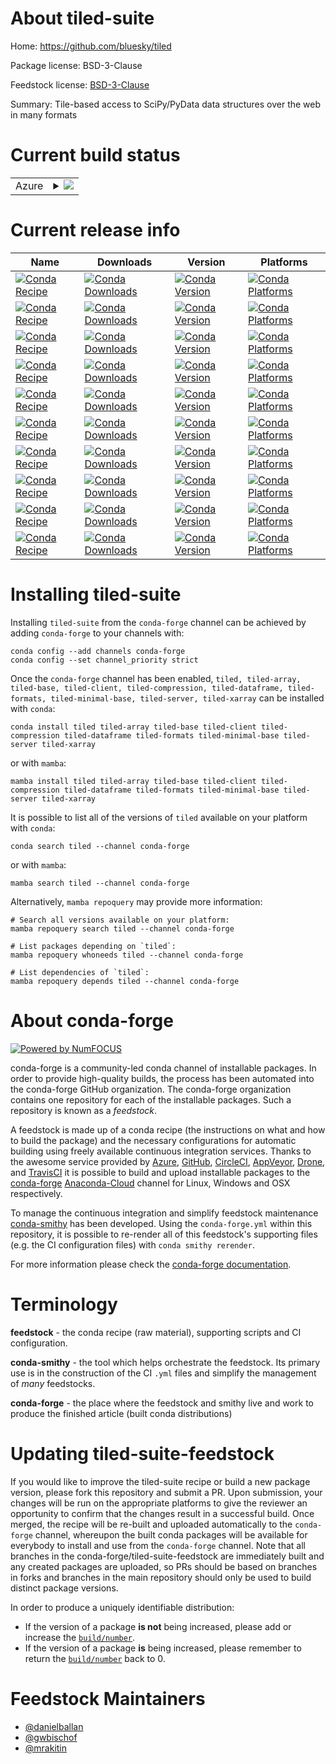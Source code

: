 About tiled-suite
=================

Home: https://github.com/bluesky/tiled

Package license: BSD-3-Clause

Feedstock license: [BSD-3-Clause](https://github.com/conda-forge/tiled-suite-feedstock/blob/main/LICENSE.txt)

Summary: Tile-based access to SciPy/PyData data structures over the web in many formats

Current build status
====================


<table>
    
  <tr>
    <td>Azure</td>
    <td>
      <details>
        <summary>
          <a href="https://dev.azure.com/conda-forge/feedstock-builds/_build/latest?definitionId=16559&branchName=main">
            <img src="https://dev.azure.com/conda-forge/feedstock-builds/_apis/build/status/tiled-suite-feedstock?branchName=main">
          </a>
        </summary>
        <table>
          <thead><tr><th>Variant</th><th>Status</th></tr></thead>
          <tbody><tr>
              <td>linux_64_python3.10.____cpython</td>
              <td>
                <a href="https://dev.azure.com/conda-forge/feedstock-builds/_build/latest?definitionId=16559&branchName=main">
                  <img src="https://dev.azure.com/conda-forge/feedstock-builds/_apis/build/status/tiled-suite-feedstock?branchName=main&jobName=linux&configuration=linux_64_python3.10.____cpython" alt="variant">
                </a>
              </td>
            </tr><tr>
              <td>linux_64_python3.7.____cpython</td>
              <td>
                <a href="https://dev.azure.com/conda-forge/feedstock-builds/_build/latest?definitionId=16559&branchName=main">
                  <img src="https://dev.azure.com/conda-forge/feedstock-builds/_apis/build/status/tiled-suite-feedstock?branchName=main&jobName=linux&configuration=linux_64_python3.7.____cpython" alt="variant">
                </a>
              </td>
            </tr><tr>
              <td>linux_64_python3.8.____cpython</td>
              <td>
                <a href="https://dev.azure.com/conda-forge/feedstock-builds/_build/latest?definitionId=16559&branchName=main">
                  <img src="https://dev.azure.com/conda-forge/feedstock-builds/_apis/build/status/tiled-suite-feedstock?branchName=main&jobName=linux&configuration=linux_64_python3.8.____cpython" alt="variant">
                </a>
              </td>
            </tr><tr>
              <td>linux_64_python3.9.____cpython</td>
              <td>
                <a href="https://dev.azure.com/conda-forge/feedstock-builds/_build/latest?definitionId=16559&branchName=main">
                  <img src="https://dev.azure.com/conda-forge/feedstock-builds/_apis/build/status/tiled-suite-feedstock?branchName=main&jobName=linux&configuration=linux_64_python3.9.____cpython" alt="variant">
                </a>
              </td>
            </tr><tr>
              <td>osx_64_python3.10.____cpython</td>
              <td>
                <a href="https://dev.azure.com/conda-forge/feedstock-builds/_build/latest?definitionId=16559&branchName=main">
                  <img src="https://dev.azure.com/conda-forge/feedstock-builds/_apis/build/status/tiled-suite-feedstock?branchName=main&jobName=osx&configuration=osx_64_python3.10.____cpython" alt="variant">
                </a>
              </td>
            </tr><tr>
              <td>osx_64_python3.7.____cpython</td>
              <td>
                <a href="https://dev.azure.com/conda-forge/feedstock-builds/_build/latest?definitionId=16559&branchName=main">
                  <img src="https://dev.azure.com/conda-forge/feedstock-builds/_apis/build/status/tiled-suite-feedstock?branchName=main&jobName=osx&configuration=osx_64_python3.7.____cpython" alt="variant">
                </a>
              </td>
            </tr><tr>
              <td>osx_64_python3.8.____cpython</td>
              <td>
                <a href="https://dev.azure.com/conda-forge/feedstock-builds/_build/latest?definitionId=16559&branchName=main">
                  <img src="https://dev.azure.com/conda-forge/feedstock-builds/_apis/build/status/tiled-suite-feedstock?branchName=main&jobName=osx&configuration=osx_64_python3.8.____cpython" alt="variant">
                </a>
              </td>
            </tr><tr>
              <td>osx_64_python3.9.____cpython</td>
              <td>
                <a href="https://dev.azure.com/conda-forge/feedstock-builds/_build/latest?definitionId=16559&branchName=main">
                  <img src="https://dev.azure.com/conda-forge/feedstock-builds/_apis/build/status/tiled-suite-feedstock?branchName=main&jobName=osx&configuration=osx_64_python3.9.____cpython" alt="variant">
                </a>
              </td>
            </tr><tr>
              <td>win_64_python3.10.____cpython</td>
              <td>
                <a href="https://dev.azure.com/conda-forge/feedstock-builds/_build/latest?definitionId=16559&branchName=main">
                  <img src="https://dev.azure.com/conda-forge/feedstock-builds/_apis/build/status/tiled-suite-feedstock?branchName=main&jobName=win&configuration=win_64_python3.10.____cpython" alt="variant">
                </a>
              </td>
            </tr><tr>
              <td>win_64_python3.7.____cpython</td>
              <td>
                <a href="https://dev.azure.com/conda-forge/feedstock-builds/_build/latest?definitionId=16559&branchName=main">
                  <img src="https://dev.azure.com/conda-forge/feedstock-builds/_apis/build/status/tiled-suite-feedstock?branchName=main&jobName=win&configuration=win_64_python3.7.____cpython" alt="variant">
                </a>
              </td>
            </tr><tr>
              <td>win_64_python3.8.____cpython</td>
              <td>
                <a href="https://dev.azure.com/conda-forge/feedstock-builds/_build/latest?definitionId=16559&branchName=main">
                  <img src="https://dev.azure.com/conda-forge/feedstock-builds/_apis/build/status/tiled-suite-feedstock?branchName=main&jobName=win&configuration=win_64_python3.8.____cpython" alt="variant">
                </a>
              </td>
            </tr><tr>
              <td>win_64_python3.9.____cpython</td>
              <td>
                <a href="https://dev.azure.com/conda-forge/feedstock-builds/_build/latest?definitionId=16559&branchName=main">
                  <img src="https://dev.azure.com/conda-forge/feedstock-builds/_apis/build/status/tiled-suite-feedstock?branchName=main&jobName=win&configuration=win_64_python3.9.____cpython" alt="variant">
                </a>
              </td>
            </tr>
          </tbody>
        </table>
      </details>
    </td>
  </tr>
</table>

Current release info
====================

| Name | Downloads | Version | Platforms |
| --- | --- | --- | --- |
| [![Conda Recipe](https://img.shields.io/badge/recipe-tiled-green.svg)](https://anaconda.org/conda-forge/tiled) | [![Conda Downloads](https://img.shields.io/conda/dn/conda-forge/tiled.svg)](https://anaconda.org/conda-forge/tiled) | [![Conda Version](https://img.shields.io/conda/vn/conda-forge/tiled.svg)](https://anaconda.org/conda-forge/tiled) | [![Conda Platforms](https://img.shields.io/conda/pn/conda-forge/tiled.svg)](https://anaconda.org/conda-forge/tiled) |
| [![Conda Recipe](https://img.shields.io/badge/recipe-tiled--array-green.svg)](https://anaconda.org/conda-forge/tiled-array) | [![Conda Downloads](https://img.shields.io/conda/dn/conda-forge/tiled-array.svg)](https://anaconda.org/conda-forge/tiled-array) | [![Conda Version](https://img.shields.io/conda/vn/conda-forge/tiled-array.svg)](https://anaconda.org/conda-forge/tiled-array) | [![Conda Platforms](https://img.shields.io/conda/pn/conda-forge/tiled-array.svg)](https://anaconda.org/conda-forge/tiled-array) |
| [![Conda Recipe](https://img.shields.io/badge/recipe-tiled--base-green.svg)](https://anaconda.org/conda-forge/tiled-base) | [![Conda Downloads](https://img.shields.io/conda/dn/conda-forge/tiled-base.svg)](https://anaconda.org/conda-forge/tiled-base) | [![Conda Version](https://img.shields.io/conda/vn/conda-forge/tiled-base.svg)](https://anaconda.org/conda-forge/tiled-base) | [![Conda Platforms](https://img.shields.io/conda/pn/conda-forge/tiled-base.svg)](https://anaconda.org/conda-forge/tiled-base) |
| [![Conda Recipe](https://img.shields.io/badge/recipe-tiled--client-green.svg)](https://anaconda.org/conda-forge/tiled-client) | [![Conda Downloads](https://img.shields.io/conda/dn/conda-forge/tiled-client.svg)](https://anaconda.org/conda-forge/tiled-client) | [![Conda Version](https://img.shields.io/conda/vn/conda-forge/tiled-client.svg)](https://anaconda.org/conda-forge/tiled-client) | [![Conda Platforms](https://img.shields.io/conda/pn/conda-forge/tiled-client.svg)](https://anaconda.org/conda-forge/tiled-client) |
| [![Conda Recipe](https://img.shields.io/badge/recipe-tiled--compression-green.svg)](https://anaconda.org/conda-forge/tiled-compression) | [![Conda Downloads](https://img.shields.io/conda/dn/conda-forge/tiled-compression.svg)](https://anaconda.org/conda-forge/tiled-compression) | [![Conda Version](https://img.shields.io/conda/vn/conda-forge/tiled-compression.svg)](https://anaconda.org/conda-forge/tiled-compression) | [![Conda Platforms](https://img.shields.io/conda/pn/conda-forge/tiled-compression.svg)](https://anaconda.org/conda-forge/tiled-compression) |
| [![Conda Recipe](https://img.shields.io/badge/recipe-tiled--dataframe-green.svg)](https://anaconda.org/conda-forge/tiled-dataframe) | [![Conda Downloads](https://img.shields.io/conda/dn/conda-forge/tiled-dataframe.svg)](https://anaconda.org/conda-forge/tiled-dataframe) | [![Conda Version](https://img.shields.io/conda/vn/conda-forge/tiled-dataframe.svg)](https://anaconda.org/conda-forge/tiled-dataframe) | [![Conda Platforms](https://img.shields.io/conda/pn/conda-forge/tiled-dataframe.svg)](https://anaconda.org/conda-forge/tiled-dataframe) |
| [![Conda Recipe](https://img.shields.io/badge/recipe-tiled--formats-green.svg)](https://anaconda.org/conda-forge/tiled-formats) | [![Conda Downloads](https://img.shields.io/conda/dn/conda-forge/tiled-formats.svg)](https://anaconda.org/conda-forge/tiled-formats) | [![Conda Version](https://img.shields.io/conda/vn/conda-forge/tiled-formats.svg)](https://anaconda.org/conda-forge/tiled-formats) | [![Conda Platforms](https://img.shields.io/conda/pn/conda-forge/tiled-formats.svg)](https://anaconda.org/conda-forge/tiled-formats) |
| [![Conda Recipe](https://img.shields.io/badge/recipe-tiled--minimal--base-green.svg)](https://anaconda.org/conda-forge/tiled-minimal-base) | [![Conda Downloads](https://img.shields.io/conda/dn/conda-forge/tiled-minimal-base.svg)](https://anaconda.org/conda-forge/tiled-minimal-base) | [![Conda Version](https://img.shields.io/conda/vn/conda-forge/tiled-minimal-base.svg)](https://anaconda.org/conda-forge/tiled-minimal-base) | [![Conda Platforms](https://img.shields.io/conda/pn/conda-forge/tiled-minimal-base.svg)](https://anaconda.org/conda-forge/tiled-minimal-base) |
| [![Conda Recipe](https://img.shields.io/badge/recipe-tiled--server-green.svg)](https://anaconda.org/conda-forge/tiled-server) | [![Conda Downloads](https://img.shields.io/conda/dn/conda-forge/tiled-server.svg)](https://anaconda.org/conda-forge/tiled-server) | [![Conda Version](https://img.shields.io/conda/vn/conda-forge/tiled-server.svg)](https://anaconda.org/conda-forge/tiled-server) | [![Conda Platforms](https://img.shields.io/conda/pn/conda-forge/tiled-server.svg)](https://anaconda.org/conda-forge/tiled-server) |
| [![Conda Recipe](https://img.shields.io/badge/recipe-tiled--xarray-green.svg)](https://anaconda.org/conda-forge/tiled-xarray) | [![Conda Downloads](https://img.shields.io/conda/dn/conda-forge/tiled-xarray.svg)](https://anaconda.org/conda-forge/tiled-xarray) | [![Conda Version](https://img.shields.io/conda/vn/conda-forge/tiled-xarray.svg)](https://anaconda.org/conda-forge/tiled-xarray) | [![Conda Platforms](https://img.shields.io/conda/pn/conda-forge/tiled-xarray.svg)](https://anaconda.org/conda-forge/tiled-xarray) |

Installing tiled-suite
======================

Installing `tiled-suite` from the `conda-forge` channel can be achieved by adding `conda-forge` to your channels with:

```
conda config --add channels conda-forge
conda config --set channel_priority strict
```

Once the `conda-forge` channel has been enabled, `tiled, tiled-array, tiled-base, tiled-client, tiled-compression, tiled-dataframe, tiled-formats, tiled-minimal-base, tiled-server, tiled-xarray` can be installed with `conda`:

```
conda install tiled tiled-array tiled-base tiled-client tiled-compression tiled-dataframe tiled-formats tiled-minimal-base tiled-server tiled-xarray
```

or with `mamba`:

```
mamba install tiled tiled-array tiled-base tiled-client tiled-compression tiled-dataframe tiled-formats tiled-minimal-base tiled-server tiled-xarray
```

It is possible to list all of the versions of `tiled` available on your platform with `conda`:

```
conda search tiled --channel conda-forge
```

or with `mamba`:

```
mamba search tiled --channel conda-forge
```

Alternatively, `mamba repoquery` may provide more information:

```
# Search all versions available on your platform:
mamba repoquery search tiled --channel conda-forge

# List packages depending on `tiled`:
mamba repoquery whoneeds tiled --channel conda-forge

# List dependencies of `tiled`:
mamba repoquery depends tiled --channel conda-forge
```


About conda-forge
=================

[![Powered by
NumFOCUS](https://img.shields.io/badge/powered%20by-NumFOCUS-orange.svg?style=flat&colorA=E1523D&colorB=007D8A)](https://numfocus.org)

conda-forge is a community-led conda channel of installable packages.
In order to provide high-quality builds, the process has been automated into the
conda-forge GitHub organization. The conda-forge organization contains one repository
for each of the installable packages. Such a repository is known as a *feedstock*.

A feedstock is made up of a conda recipe (the instructions on what and how to build
the package) and the necessary configurations for automatic building using freely
available continuous integration services. Thanks to the awesome service provided by
[Azure](https://azure.microsoft.com/en-us/services/devops/), [GitHub](https://github.com/),
[CircleCI](https://circleci.com/), [AppVeyor](https://www.appveyor.com/),
[Drone](https://cloud.drone.io/welcome), and [TravisCI](https://travis-ci.com/)
it is possible to build and upload installable packages to the
[conda-forge](https://anaconda.org/conda-forge) [Anaconda-Cloud](https://anaconda.org/)
channel for Linux, Windows and OSX respectively.

To manage the continuous integration and simplify feedstock maintenance
[conda-smithy](https://github.com/conda-forge/conda-smithy) has been developed.
Using the ``conda-forge.yml`` within this repository, it is possible to re-render all of
this feedstock's supporting files (e.g. the CI configuration files) with ``conda smithy rerender``.

For more information please check the [conda-forge documentation](https://conda-forge.org/docs/).

Terminology
===========

**feedstock** - the conda recipe (raw material), supporting scripts and CI configuration.

**conda-smithy** - the tool which helps orchestrate the feedstock.
                   Its primary use is in the construction of the CI ``.yml`` files
                   and simplify the management of *many* feedstocks.

**conda-forge** - the place where the feedstock and smithy live and work to
                  produce the finished article (built conda distributions)


Updating tiled-suite-feedstock
==============================

If you would like to improve the tiled-suite recipe or build a new
package version, please fork this repository and submit a PR. Upon submission,
your changes will be run on the appropriate platforms to give the reviewer an
opportunity to confirm that the changes result in a successful build. Once
merged, the recipe will be re-built and uploaded automatically to the
`conda-forge` channel, whereupon the built conda packages will be available for
everybody to install and use from the `conda-forge` channel.
Note that all branches in the conda-forge/tiled-suite-feedstock are
immediately built and any created packages are uploaded, so PRs should be based
on branches in forks and branches in the main repository should only be used to
build distinct package versions.

In order to produce a uniquely identifiable distribution:
 * If the version of a package **is not** being increased, please add or increase
   the [``build/number``](https://docs.conda.io/projects/conda-build/en/latest/resources/define-metadata.html#build-number-and-string).
 * If the version of a package **is** being increased, please remember to return
   the [``build/number``](https://docs.conda.io/projects/conda-build/en/latest/resources/define-metadata.html#build-number-and-string)
   back to 0.

Feedstock Maintainers
=====================

* [@danielballan](https://github.com/danielballan/)
* [@gwbischof](https://github.com/gwbischof/)
* [@mrakitin](https://github.com/mrakitin/)

